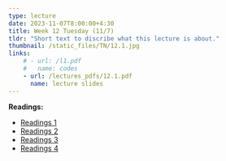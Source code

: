 ```yaml
---
type: lecture
date: 2023-11-07T8:00:00+4:30
title: Week 12 Tuesday (11/7)
tldr: "Short text to discribe what this lecture is about."
thumbnail: /static_files/TN/12.1.jpg
links: 
    # - url: /l1.pdf
    #   name: codes
    - url: /lectures_pdfs/12.1.pdf
      name: lecture slides
---
```

**Readings:**
- [Readings 1](/readings_pdfs/week2/TH/r1.pdf)
- [Readings 2](/readings_pdfs/week2/TH/r2.pdf)
- [Readings 3](/readings_pdfs/week2/TH/r3.pdf)
- [Readings 4](/readings_pdfs/week2/TH/r4.pdf)



